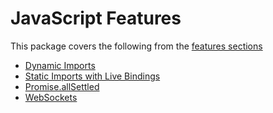 # JavaScript Features

This package covers the following from the [features sections](https://2024.stateofjs.com/en-US/features/)

- [Dynamic Imports](https://developer.mozilla.org/en-US/docs/Web/JavaScript/Reference/Operators/import)
- [Static Imports with Live Bindings](https://developer.mozilla.org/en-US/docs/Web/JavaScript/Reference/Statements/import)
- [Promise.allSettled](https://developer.mozilla.org/en-US/docs/Web/JavaScript/Reference/Global_Objects/Promise/allSettled)
- [WebSockets](https://developer.mozilla.org/en-US/docs/Web/API/WebSockets_API)
